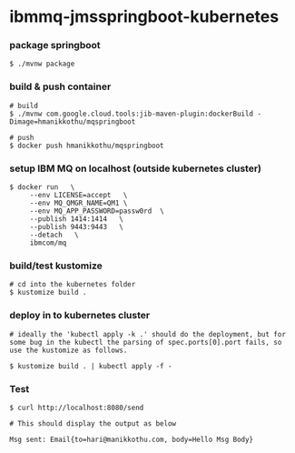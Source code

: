# ibmmq-jmsspringboot-kubernetes

### package springboot
```
$ ./mvnw package
```

### build & push container
```
# build
$ ./mvnw com.google.cloud.tools:jib-maven-plugin:dockerBuild -Dimage=hmanikkothu/mqspringboot

# push
$ docker push hmanikkothu/mqspringboot
```

### setup IBM MQ on localhost (outside kubernetes cluster)
```
$ docker run   \
     --env LICENSE=accept   \
     --env MQ_QMGR_NAME=QM1 \
     --env MQ_APP_PASSWORD=passw0rd  \
     --publish 1414:1414   \
     --publish 9443:9443   \
     --detach   \
     ibmcom/mq
```

### build/test kustomize
```
# cd into the kubernetes folder
$ kustomize build .
```

### deploy in to kubernetes cluster
```
# ideally the 'kubectl apply -k .' should do the deployment, but for some bug in the kubectl the parsing of spec.ports[0].port fails, so use the kustomize as follows.

$ kustomize build . | kubectl apply -f - 
```

### Test
```
$ curl http://localhost:8080/send

# This should display the output as below 

Msg sent: Email{to=hari@manikkothu.com, body=Hello Msg Body}

```
